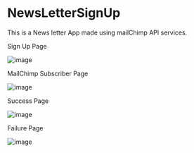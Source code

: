 # NewsLetterSignUp
This is a News letter App made using mailChimp API services.

Sign Up Page

![image](https://user-images.githubusercontent.com/75275596/120637988-32675e00-c48d-11eb-9a61-927ad94224bb.png)

MailChimp Subscriber Page

![image](https://user-images.githubusercontent.com/75275596/120638565-e79a1600-c48d-11eb-988c-57ab3d9cae66.png)

Success Page

![image](https://user-images.githubusercontent.com/75275596/120638649-039db780-c48e-11eb-9e14-e28f787f49c5.png)

Failure Page

![image](https://user-images.githubusercontent.com/75275596/120638848-4b244380-c48e-11eb-9ee1-01d4937f46e9.png)
